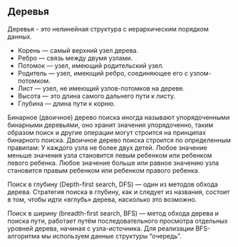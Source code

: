 ## Деревья
Деревья - это нелинейная структура с иерархическим порядком данных. 

- Корень — самый верхний узел дерева. 
- Ребро — связь между двумя узлами. 
- Потомок — узел, имеющий родительский узел. 
- Родитель — узел, имеющий ребро, соединяющее его с узлом-потомком. 
- Лист — узел, не имеющий узлов-потомков на дереве. 
- Высота — это длина самого дальнего пути к листу. 
- Глубина — длина пути к корню. 

Бинарное (двоичное) дерево поиска иногда называют упорядоченными бинарными деревьями, оно хранит значения упорядоченно, таким образом поиск и другие операции могут строится на принципах бинарного поиска. 
Двоичное дерево поиска строится по определенным правилам: У каждого узла не более двух детей. Любое значение меньше значения узла становится левым ребенком или ребенком левого ребенка. Любое значение больше или равное значению узла становится правым ребенком или ребенком правого ребенка. 

Поиск в глубину (Depth-first search, DFS) — один из методов обхода дерева. 
Стратегия поиска в глубину, как и следует из названия, состоит в том, чтобы идти «вглубь» дерева, насколько это возможно. 

Поиск в ширину (breadth-first search, BFS) — метод обхода дерева и поиска пути, работает путём последовательного просмотра отдельных уровней дерева, начиная с узла-источника. 
Для реализации BFS-алгоритма мы используем данные структуры “очередь”.
